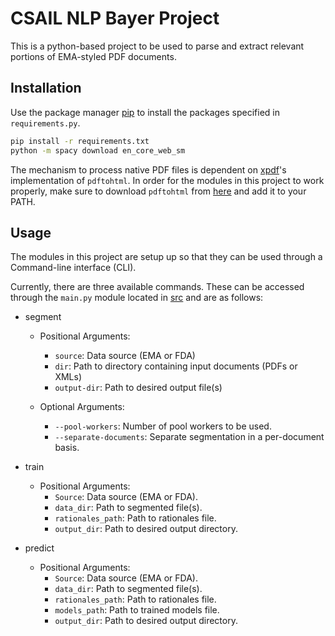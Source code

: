 # CSAIL NLP Bayer Project
This is a python-based project to be used to parse and extract relevant portions of EMA-styled PDF documents.

## Installation

Use the package manager [pip](https://pip.pypa.io/en/stable/) to install the packages specified in ```requirements.py```.

```bash
pip install -r requirements.txt
python -m spacy download en_core_web_sm
```

The mechanism to process native PDF files is dependent on [xpdf](https://www.xpdfreader.com/)'s implementation of ```pdftohtml```. In order for the modules in this project to work properly, make sure to download ```pdftohtml``` from [here](https://www.xpdfreader.com/download.html) and add it to your PATH.

## Usage
The modules in this project are setup up so that they can be used through a Command-line interface (CLI).

Currently, there are three available commands. These can be accessed through the ``main.py`` module located in [src](src/) and are as follows:

* segment
    * Positional Arguments:
        * ```source```: Data source (EMA or FDA)
        * ```dir```: Path to directory containing input documents (PDFs or XMLs)
        * ```output-dir```: Path to desired output file(s)

    * Optional Arguments:
        * ```--pool-workers```: Number of pool workers to be used.
        * ```--separate-documents```:  Separate segmentation in a per-document basis.

* train
    * Positional Arguments:
        * ```Source```: Data source (EMA or FDA).
        * ```data_dir```: Path to segmented file(s).
        * ```rationales_path```:  Path to rationales file.
        * ```output_dir```: Path to desired output directory.

* predict
    * Positional Arguments:
        * ```Source```: Data source (EMA or FDA).
        * ```data_dir```: Path to segmented file(s).
        * ```rationales_path```:  Path to rationales file.
        * ```models_path```:  Path to trained models file.
        * ```output_dir```: Path to desired output directory.
